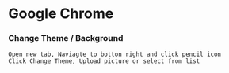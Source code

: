# Google Chrome
### Change Theme / Background
    Open new tab, Naviagte to botton right and click pencil icon
    Click Change Theme, Upload picture or select from list
